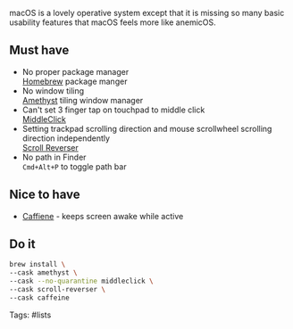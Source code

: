 macOS is a lovely operative system except that it is missing so many basic usability features that macOS feels more like anemicOS.

## Must have

- No proper package manager  
   [Homebrew](https://brew.sh/) package manger
- No window tiling  
   [Amethyst](https://ianyh.com/amethyst/) tiling window manager
- Can't set  3 finger tap on touchpad to middle click  
   [MiddleClick](https://github.com/artginzburg/MiddleClick-Ventura)
- Setting trackpad scrolling direction and mouse scrollwheel scrolling direction independently  
   [Scroll Reverser](https://pilotmoon.com/scrollreverser/)
- No path in Finder  
  `Cmd+Alt+P` to toggle path bar
## Nice to have

- [Caffiene](https://intelliscapesolutions.com/apps/caffeine) - keeps screen awake while active

## Do it

```sh
brew install \
--cask amethyst \
--cask --no-quarantine middleclick \
--cask scroll-reverser \
--cask caffeine
```

Tags: #lists 